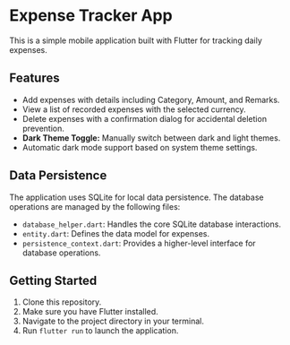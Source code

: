 # Expense Tracker App

This is a simple mobile application built with Flutter for tracking daily expenses.

## Features

- Add expenses with details including Category, Amount, and Remarks.
- View a list of recorded expenses with the selected currency.
- Delete expenses with a confirmation dialog for accidental deletion prevention.
- **Dark Theme Toggle:** Manually switch between dark and light themes.
- Automatic dark mode support based on system theme settings.

## Data Persistence

The application uses SQLite for local data persistence. The database operations are managed by the following files:

- `database_helper.dart`: Handles the core SQLite database interactions.
- `entity.dart`: Defines the data model for expenses.
- `persistence_context.dart`: Provides a higher-level interface for database operations.

## Getting Started

1. Clone this repository.
2. Make sure you have Flutter installed.
3. Navigate to the project directory in your terminal.
4. Run `flutter run` to launch the application.
